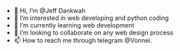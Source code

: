 - 👋 Hi, I’m @Jeff Dankwah
- 👀 I’m interested in web developing and python coding
- 🌱 I’m currently learning web development
- 💞️ I’m looking to collaborate on any web design process
- 📫 How to reach me through telegram @Vonnei.

<!---
Jeffodankwah/Jeffodankwah is a ✨ special ✨ repository because its `README.md` (this file) appears on your GitHub profile.
You can click the Preview link to take a look at your changes.
--->

